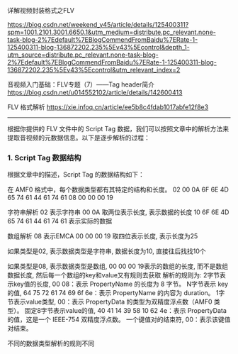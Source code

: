 详解视频封装格式之FLV

https://blog.csdn.net/weekend_y45/article/details/125400311?spm=1001.2101.3001.6650.1&utm_medium=distribute.pc_relevant.none-task-blog-2%7Edefault%7EBlogCommendFromBaidu%7ERate-1-125400311-blog-136872202.235%5Ev43%5Econtrol&depth_1-utm_source=distribute.pc_relevant.none-task-blog-2%7Edefault%7EBlogCommendFromBaidu%7ERate-1-125400311-blog-136872202.235%5Ev43%5Econtrol&utm_relevant_index=2


音视频入门基础：FLV专题（7）——Tag header简介
https://blog.csdn.net/u014552102/article/details/142600413

FLV 格式解析
https://xie.infoq.cn/article/ee5b8c4fdab1017abfe12f8e3

---

根据你提供的 FLV 文件中的 Script Tag 数据，我们可以按照文章中的解析方法来提取音视频的元数据信息。以下是逐步解析的过程：

### 1. **Script Tag 数据结构**
根据文章中的描述，Script Tag 的数据结构如下：

在 AMF0 格式中，每个数据类型都有其特定的结构和长度。
02 00 0A 6F 6E 4D 65 74 61 44 61 74 61  08 00 00 00 19 

字符串解析
02 表示字符串
00 0A 取两位表示长度, 表示数据的长度 10
6F 6E 4D 65 74 61 44 61 74 61 表示实际的数据

数组解析
08 表示EMCA
00 00 00 19 取四位表示长度, 表示长度为25

如果类型是02, 表示数据类型是字符串, 数据长度为10, 直接往后找找10个

如果类型是08, 表示数据类型是数组, 00 00 00 19表示的数组的长度, 而不是数组数据长度, 然后每一个数组的key和value又有规则去获取
解析的规则为:
2字节表示key值的长度,    00 08：表示 PropertyName 的长度为 8 字节。 
N字节表示 key的值,      64 75 72 61 74 69 6f 6e：表示 PropertyName 的内容为 duration。
1字节表示value类型,     00：表示 PropertyData 的类型为双精度浮点数（AMF0 类型）。
固定8字节表示value的值,  40 41 14 39 58 10 62 4e：表示 PropertyData 的值，这是一个 IEEE-754 双精度浮点数。
一个键值对的结束符,      00：表示该键值对结束。

不同的数据类型解析的规则不同